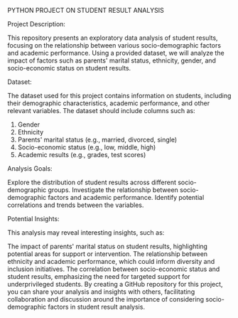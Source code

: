 PYTHON PROJECT ON STUDENT RESULT ANALYSIS 

Project Description:

This repository presents an exploratory data analysis of student results, focusing on the relationship between various socio-demographic factors and academic performance. Using a provided dataset, we will analyze the impact of factors such as parents' marital status, ethnicity, gender, and socio-economic status on student results.


Dataset:

The dataset used for this project contains information on students, including their demographic characteristics, academic performance, and other relevant variables. The dataset should include columns such as:

1) Gender
2) Ethnicity
3) Parents' marital status (e.g., married, divorced, single)
4) Socio-economic status (e.g., low, middle, high)
5) Academic results (e.g., grades, test scores)

Analysis Goals:


Explore the distribution of student results across different socio-demographic groups.
Investigate the relationship between socio-demographic factors and academic performance.
Identify potential correlations and trends between the variables.

Potential Insights:

This analysis may reveal interesting insights, such as:

The impact of parents' marital status on student results, highlighting potential areas for support or intervention.
The relationship between ethnicity and academic performance, which could inform diversity and inclusion initiatives.
The correlation between socio-economic status and student results, emphasizing the need for targeted support for underprivileged students.
By creating a GitHub repository for this project, you can share your analysis and insights with others, facilitating collaboration and discussion around the importance of considering socio-demographic factors in student result analysis.



